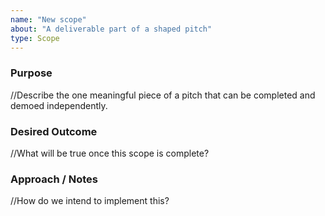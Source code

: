 ```yaml
---
name: "New scope"
about: "A deliverable part of a shaped pitch"
type: Scope
---
```


### Purpose
//Describe the one meaningful piece of a pitch that can be completed and demoed independently.

### Desired Outcome
//What will be true once this scope is complete?  

### Approach / Notes
//How do we intend to implement this?  
